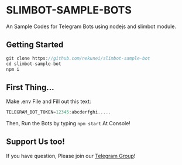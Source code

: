 # SLIMBOT-SAMPLE-BOTS

An Sample Codes for Telegram Bots using nodejs and slimbot module.

## Getting Started
```javascript
git clone https://github.com/nekunei/slimbot-sample-bot
cd slimbot-sample-bot
npm i
```

## First Thing...

Make .env File and Fill out this text:
```javascript
TELEGRAM_BOT_TOKEN=12345:abcderfghi.....
```

Then, Run the Bots by typing `npm start` At Console!

## Support Us too!
If you have question, Please join our [Telegram Group](https://t.me/nei_group)!
